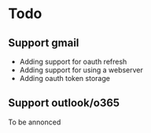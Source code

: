# Todo

## Support gmail

* Adding support for oauth refresh
* Adding support for using a webserver
* Adding oauth token storage

## Support outlook/o365

To be annonced
